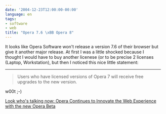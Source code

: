 ```yaml
---
date: '2004-12-23T12:00:00-00:00'
language: en
tags:
- software
- web
title: "Opera 7.6 \xBB Opera 8"
---
```



It looks like Opera Software won't release a version 7.6 of their browser but give it another major release. At first I was a little shocked because I thought I would have to buy another licenese (or to be precise 2 licenses (Laptop, Workstation), but then I noticed this nice little statement:

-------------------------------

<blockquote>Users who have licensed versions of Opera 7 will receive free upgrades to the new version.</blockquote>



w00t ;-)



<a href="http://www.opera.com/pressreleases/en/2004/12/23/">Look who's talking now: Opera Continues to Innovate the Web Experience with the new Opera Beta</a>

